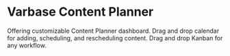 # Varbase Content Planner

Offering customizable Content Planner dashboard. Drag and drop calendar for adding, scheduling, and rescheduling content. Drag and drop Kanban for any workflow.

